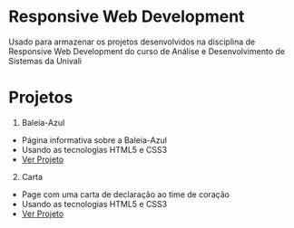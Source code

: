 # Responsive Web Development
Usado para armazenar os projetos desenvolvidos na disciplina de Responsive Web Development do curso de Análise e Desenvolvimento de Sistemas da Univali

# Projetos 
1. Baleia-Azul
- Página informativa sobre a Baleia-Azul
- Usando as tecnologias HTML5 e CSS3
- [Ver Projeto](https://guilhermeveloso005.github.io/responsive-web-development/baleia-azul/)
2. Carta
 - Page com uma carta de declaração ao time de coração
 - Usando as tecnologias HTML5 e CSS3
 - [Ver Projeto](https://guilhermeveloso005.github.io/responsive-web-development/carta/)
